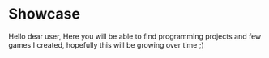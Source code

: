 # Showcase
Hello dear user, Here you will be able to find programming projects and few games I created, hopefully this will be growing over time ;)
